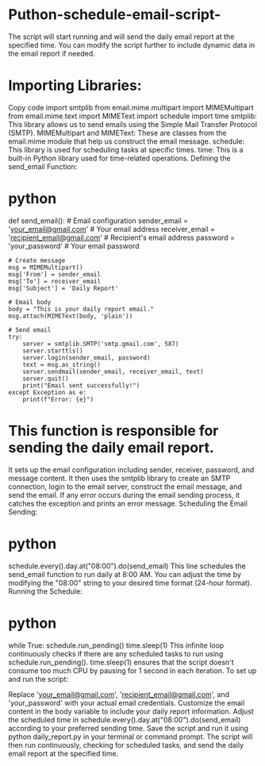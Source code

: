# Puthon-schedule-email-script-
The script will start running and will send the daily email report at the specified time. You can modify the script further to include dynamic data in the email report if needed.


# Importing Libraries:

Copy code
import smtplib
from email.mime.multipart import MIMEMultipart
from email.mime.text import MIMEText
import schedule
import time
smtplib: This library allows us to send emails using the Simple Mail Transfer Protocol (SMTP).
MIMEMultipart and MIMEText: These are classes from the email.mime module that help us construct the email message.
schedule: This library is used for scheduling tasks at specific times.
time: This is a built-in Python library used for time-related operations.
Defining the send_email Function:

# python

def send_email():
    # Email configuration
    sender_email = 'your_email@gmail.com'  # Your email address
    receiver_email = 'recipient_email@gmail.com'  # Recipient's email address
    password = 'your_password'  # Your email password

    # Create message
    msg = MIMEMultipart()
    msg['From'] = sender_email
    msg['To'] = receiver_email
    msg['Subject'] = 'Daily Report'

    # Email body
    body = "This is your daily report email."
    msg.attach(MIMEText(body, 'plain'))

    # Send email
    try:
        server = smtplib.SMTP('smtp.gmail.com', 587)
        server.starttls()
        server.login(sender_email, password)
        text = msg.as_string()
        server.sendmail(sender_email, receiver_email, text)
        server.quit()
        print("Email sent successfully!")
    except Exception as e:
        print(f"Error: {e}")
# This function is responsible for sending the daily email report.
It sets up the email configuration including sender, receiver, password, and message content.
It then uses the smtplib library to create an SMTP connection, login to the email server, construct the email message, and send the email.
If any error occurs during the email sending process, it catches the exception and prints an error message.
Scheduling the Email Sending:

# python

schedule.every().day.at("08:00").do(send_email)
This line schedules the send_email function to run daily at 8:00 AM.
You can adjust the time by modifying the "08:00" string to your desired time format (24-hour format).
Running the Schedule:

# python

while True:
    schedule.run_pending()
    time.sleep(1)
This infinite loop continuously checks if there are any scheduled tasks to run using schedule.run_pending().
time.sleep(1) ensures that the script doesn't consume too much CPU by pausing for 1 second in each iteration.
To set up and run the script:

Replace 'your_email@gmail.com', 'recipient_email@gmail.com', and 'your_password' with your actual email credentials.
Customize the email content in the body variable to include your daily report information.
Adjust the scheduled time in schedule.every().day.at("08:00").do(send_email) according to your preferred sending time.
Save the script and run it using python daily_report.py in your terminal or command prompt.
The script will then run continuously, checking for scheduled tasks, and send the daily email report at the specified time.
